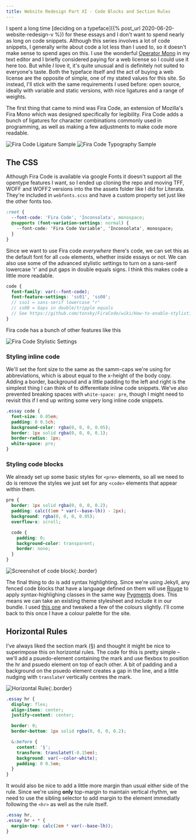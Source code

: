 ```yaml
---
title: Website Redesign Part XI - Code Blocks and Section Rules
---
```


I spent a long time [deciding on a typeface]({% post_url 2020-06-20-website-redesign-v %}) for these essays and I don't want to spend nearly as long on code snippets. Although this series involves a lot of code snippets, I generally write about code a lot less than I used to, so it doesn't make sense to spend ages on this. I use the wonderful [Operator Mono](https://www.typography.com/blog/introducing-operator) in my text editor and I briefly considered paying for a web license so I could use it here too. But while _I_ love it, it's quite unusual and is definitely not suited to everyone's taste. Both the typeface itself and the act of buying a web license are the opposite of simple, one of my stated values for this site. So instead, I'll stick with the same requirements I used before: open source, ideally with variable and static versions, with nice ligatures and a range of weights.

The first thing that came to mind was Fira Code, an extension of Mozilla's Fira Mono which was designed specifically for legibility. Fira Code adds a bunch of ligatures for character combinations commonly used in programming, as well as making a few adjustments to make code more readable.

![Fira Code Ligature Sample](/uploads/2020-06-28-ligatures.png)
![Fira Code Typography Sample](/uploads/2020-06-28-typographics.png)

## The CSS

Although Fira Code is available via google Fonts it doesn't support all the opentype features I want, so I ended up cloning the repo and moving TFF, WOFF and WOFF2 versions into the the assets folder like I did for Literata. They're included in `webfonts.scss` and have a custom property set just like the other fonts too.

```css
:root {
  --font-code: 'Fira Code', 'Inconsolata', monospace;
  @supports (font-variation-settings: normal) {
    --font-code: 'Fira Code Variable', 'Inconsolata', monospace;
  }
}
```

Since we want to use Fira code _everywhere_ there's code, we can set this as the default font for all `code` elements, whether inside essays or not. We can also use some of the advanced stylistic settings to turn on a sans-serif lowercase 'r' and put gaps in double equals signs. I think this makes code a little more readable.

```scss
code {
  font-family: var(--font-code);
  font-feature-settings: 'ss01', 'ss08';
  // sso1 = sans-serif lowercase "r"
  // ss08 = Gaps in double/tripple equals
  // See https://github.com/tonsky/FiraCode/wiki/How-to-enable-stylistic-sets
}
```

Fira code has a bunch of other features like this

![Fira Code Stylistic Settings](/uploads/2020-06-28-stylistic-sets.png)

### Styling inline code

We'll set the font size to the same as the samm-caps we're using for abbreviations, which is about equal to the x-height of the body copy. Adding a border, background and a little padding to the left and right is the simplest thing I can think of to differentiate inline code snippets. We've also prevented breaking spaces with `white-space: pre`, though I might need to revisit this if I end up writing some very long inline code snippets.

```css
.essay code {
  font-size: 0.85em;
  padding: 0 0.5ch;
  background-color: rgba(0, 0, 0, 0.05);
  border: 1px solid rgba(0, 0, 0, 0.1);
  border-radius: 1px;
  white-space: pre;
}
```

### Styling code blocks

We already set up some basic styles for `<pre>` elements, so all we need to do is remove the styles we just set for any `<code>` elements that appear within them.

```scss
pre {
  border: 1px solid rgba(0, 0, 0, 0.2);
  padding: calc((1em * var(--base-lh)) - 2px);
  background: rgba(0, 0, 0, 0.05);
  overflow-x: scroll;

  code {
    padding: 0;
    background-color: transparent;
    border: none;
  }
}
```

![Screenshot of code block](/uploads/2020-06-28-codeblocks-screenshot.png){:.border}

The final thing to do is add syntax highlighting. Since we're using Jekyll, any fenced code blocks that have a language defined on them will use [Rouge](http://rouge.jneen.net/) to apply syntax-highlighing classes in the same way [Pygments](https://pygments.org/) does. This means we can take an existing theme stylesheet and include it in our bundle. I used [this one](https://github.com/jwarby/jekyll-pygments-themes/blob/master/colorful.css) and tweaked a few of the colours slightly. I'll come back to this once I have a colour palette for the site.

<script src="https://gist.github.com/dannysmith/72a142f2d84f8c6768c6dff33277b5db.js"></script>

## Horizontal Rules

I've always liked the section mark (§) and thought it might be nice to superimpose this on horizontal rules. The code for this is pretty simple – we'll add a psuedo-element containing the mark and use flexbox to position the hr and psuedo element on top of each other. A bit of padding and a background on the psuedo element creates a gap in the line, and a little nudging with `translateY` vertically centres the mark.

![Horizontal Rule](/uploads/2020-06-28-hr.png){:.border}

```scss
.essay hr {
  display: flex;
  align-items: center;
  justify-content: center;

  border: 0;
  border-bottom: 1px solid rgba(0, 0, 0, 0.2);

  &:before {
    content: '§';
    transform: translateY(-0.15em);
    background: var(--color-white);
    padding: 0 0.5em;
  }
}
```

It would also be nice to add a little more margin than usual either side of the rule. Since we're using **only** top-margin to maintain vertical rhythm, we need to use the sibling selector to add margin to the element immediatly following the `<hr>` as well as the rule itself.

```css
.essay hr,
.essay hr + * {
  margin-top: calc(2em * var(--base-lh));
}
```

